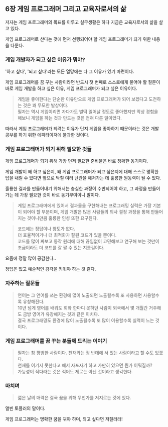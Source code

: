 ## 6장 게임 프로그래머 그리고 교육자로서의 삶

저자는 게임 프로그래머의 목표를 이루고 실무생활은 하다 지금은 교육자로서의 삶을 살고 있다.

게임 프로그래머로 산다는 것에 먼저 선행되어야 할 게임 프로그래머가 되기 위한 내용을 다룬다.

### 게임 개발자가 되고 싶은 이유가 뭐야?

'하고 싶다', '되고 싶다'라는 모든 열망에는 다 그 이유가 있기 마련이다.

게임 프로그래머를 꿈 꾸는 사람이라면 반드시 첫 번째로 스스로에게 물어야 할 질문이 바로 게임 개발을 하고 싶은 이유, 게임 프로그래머가 되고 싶은 이유이다.

> 게임을 좋아한다는 단순한 이유만으로 게임 프로그래머가 되어 보겠다고 도전하는 것은 꽤 무모한 발상이다.  
> 필자는 역시 게임이리면 자다가도 벌떡 일어날 정도로 좋아했지만 막상 경험을 해보니 게임을 하는 것과 만드는 것은 전혀 다른 일이었다.

따라서 게임 프로그래머가 되려는 이유가 단지 게임을 좋아하기 때문이라는 것은 개발 공부를 하기 위한 에피타이저에 불과한 것이다.

### 게임 프로그래머가 되기 위해 필요한 것들

게임 프로그래머가 되기 위해 가장 먼저 필요한 준비물은 바로 정확한 동기이다.

게임 개발이 왜 하고 싶은지, 왜 게임 프로그래머가 되고 싶은지에 대해 스스로 명확한 답을 내릴 수 있다면 앞으로 닥칠 여러 난관을 헤처가는 데 훌룡한 원동력이 될 수 있다.

훌룡한 결과를 만들어내기 위해서는 충실한 과정이 수반되어야 하고, 그 과정을 만들어가는 데 가장 필요한 것이 바로 동기부여이니 말이다.

> 게임 프로그래머에게 있어서 결과물을 구현해내는 프로그래밍 실력은 가장 기본이 되어야 할 부분이며, 게임 개발은 많은 사람들의 의사 결정 과정을 통해 만들어지는 것이니만큼 훌룡한 인성 또한 요구된다.

> 코드에는 정답이나 왕도가 없다.  
> 더 효율적이거나 더 최적화가 잘된 코드가 있을 뿐이다.  
> 코드를 많이 짜보고 동작 원리에 대해 끊임없이 고민해보고 연구해 보는 것만이 조금이라도 더 코드를 잘 짤 수 있는 지름길이다.

요즘에 정말 많이 공감한다..

정답은 없고 예술적인 감각을 키워야 하는 것 같다.

### 자주하는 질문들

> 언어는 그 언어를 쓰는 환경에 많이 노출되면 노출될수록 또 사용하면 사용할수록 유창해진다.  
> 10년 넘게 영어를 배워도 회화 한마디 못하던 사람이 외국에서 몇 개월간 거주해도 금방 영어가 유창해지는 것과 같은 이치다.  
> 결국 프로그래밍도 환경에 많이 노출될수록 또 많이 이용할수록 실력이 느는 것이다.

### 게임 프로그래머를 꿈 꾸는 분들께 드리는 이야기

> 필자는 참 평범한 사람이다. 천재와는 정 반데에 서 있는 사람이라고 할 수도 있겠다.  
> 천재를 이기지 못한다고 해서 자포자기 하고 가만히 있으면 뭔가 이뤄질까?  
> 가능성이 적다라는 것은 적어도 제로는 아닌 것이라고 생각한다.

### 마치며

> 젋은 날의 매력은 결국 꿈을 위해 무언가를 저지르는 것에 있다.

앨빈 토플러의 말이다.

게임 프로그래머는 명확한 꿈을 꿔야 하며, 되고 싶다면 저질러라!
